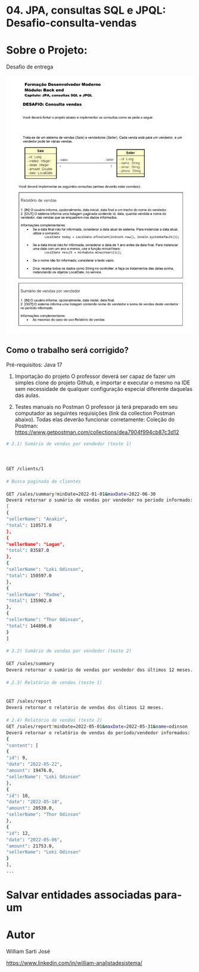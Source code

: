 # 04. JPA, consultas SQL e JPQL: Desafio-consulta-vendas

# Sobre o Projeto:
Desafio de entrega 

![Web 0](https://github.com/williamsartijose/desafio-consulta-vendas/blob/main/DesafioVendas.png)


## Como o trabalho será corrigido?

Pré-requisitos: Java 17

1) Importação do projeto
O professor deverá ser capaz de fazer um simples clone do projeto Github, e importar e executar o mesmo na
IDE sem necessidade de qualquer configuração especial diferente daquelas das aulas.

2) Testes manuais no Postman
O professor já terá preparado em seu computador as seguintes requisições (link da collection Postman
abaixo). Todas elas deverão funcionar corretamente:
Coleção do Postman: https://www.getpostman.com/collections/dea7904f994cb87c3d12

```bash
# 2.1) Sumário de vendas por vendedor (teste 1)



GET /clients/1

# Busca paginada de clientes

GET /sales/summary?minDate=2022-01-01&maxDate=2022-06-30
Deverá retornar o sumário de vendas por vendedor no período informado:
[
{
"sellerName": "Anakin",
"total": 110571.0
},
{
"sellerName": "Logan",
"total": 83587.0
},
{
"sellerName": "Loki Odinson",
"total": 150597.0
},
{
"sellerName": "Padme",
"total": 135902.0
},
{
"sellerName": "Thor Odinson",
"total": 144896.0
}
]

# 2.2) Sumário de vendas por vendedor (teste 2)

GET /sales/summary
Deverá retornar o sumário de vendas por vendedor dos últimos 12 meses.

# 2.3) Relatório de vendas (teste 1)


GET /sales/report
Deverá retornar o relatório de vendas dos últimos 12 meses.

# 2.4) Relatório de vendas (teste 2)
GET /sales/report?minDate=2022-05-01&maxDate=2022-05-31&name=odinson
Deverá retornar o relatório de vendas do período/vendedor informados:
{
"content": [
{
"id": 9,
"date": "2022-05-22",
"amount": 19476.0,
"sellerName": "Loki Odinson"
},
{
"id": 10,
"date": "2022-05-18",
"amount": 20530.0,
"sellerName": "Thor Odinson"
},
{
"id": 12,
"date": "2022-05-06",
"amount": 21753.0,
"sellerName": "Loki Odinson"
}
],
...
```

# Salvar entidades associadas para-um
# Autor

William Sarti José

https://www.linkedin.com/in/william-analistadesistema/
